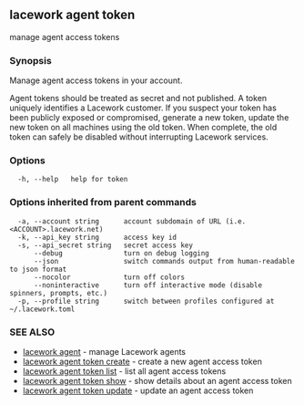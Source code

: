 ## lacework agent token

manage agent access tokens

### Synopsis

Manage agent access tokens in your account.

Agent tokens should be treated as secret and not published. A token uniquely identifies
a Lacework customer. If you suspect your token has been publicly exposed or compromised,
generate a new token, update the new token on all machines using the old token. When
complete, the old token can safely be disabled without interrupting Lacework services.

### Options

```
  -h, --help   help for token
```

### Options inherited from parent commands

```
  -a, --account string      account subdomain of URL (i.e. <ACCOUNT>.lacework.net)
  -k, --api_key string      access key id
  -s, --api_secret string   secret access key
      --debug               turn on debug logging
      --json                switch commands output from human-readable to json format
      --nocolor             turn off colors
      --noninteractive      turn off interactive mode (disable spinners, prompts, etc.)
  -p, --profile string      switch between profiles configured at ~/.lacework.toml
```

### SEE ALSO

* [lacework agent](lacework_agent.md)	 - manage Lacework agents
* [lacework agent token create](lacework_agent_token_create.md)	 - create a new agent access token
* [lacework agent token list](lacework_agent_token_list.md)	 - list all agent access tokens
* [lacework agent token show](lacework_agent_token_show.md)	 - show details about an agent access token
* [lacework agent token update](lacework_agent_token_update.md)	 - update an agent access token

